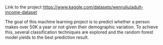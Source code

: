 Link to the project   https://www.kaggle.com/datasets/wenruliu/adult-income-dataset

The goal of this machine learning project is to predict whether a person makes over 50K a year or not given their demographic variation. To achieve this, several classification techniques are explored and the random forest model yields to the best prediction result.
